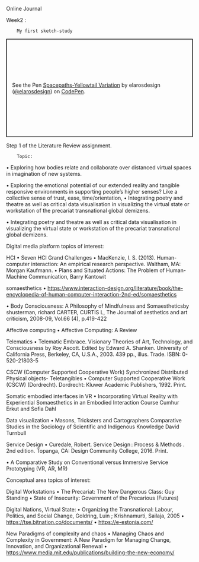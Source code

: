 Online Journal

Week2 : 


        My first sketch-study
  
        
<p class="codepen" data-height="265" data-theme-id="dark" data-default-tab="js,result" data-user="elarosdesign" data-slug-hash="poyqWyp" style="height: 265px; box-sizing: border-box; display: flex; align-items: center; justify-content: center; border: 2px solid; margin: 1em 0; padding: 1em;" data-pen-title="Spacepaths-Yellowtail Variation">
  <span>See the Pen <a href="https://codepen.io/elarosdesign/pen/poyqWyp">
  Spacepaths-Yellowtail Variation</a> by elarosdesign (<a href="https://codepen.io/elarosdesign">@elarosdesign</a>)
  on <a href="https://codepen.io">CodePen</a>.</span>
</p>
<script async src="https://static.codepen.io/assets/embed/ei.js"></script>


       


Step 1 of the Literature Review assignment.
        
        Topic:

•	Exploring how bodies relate and collaborate over distanced virtual spaces in imagination of new systems.

•	Exploring the emotional potential of our extended reality and tangible responsive environments in supporting people’s higher senses? Like a collective sense of trust, ease, time/orientation, 
•	Integrating poetry and theatre as well as critical data visualisation in visualizing the virtual state or workstation of the precariat transnational global demizens.

•	Integrating poetry and theatre as well as critical data visualisation in visualizing the virtual state or workstation of the precariat transnational global demizens.

Digital media platform topics of interest:


HCI 
•	Seven HCI Grand Challenges
•	MacKenzie, I. S. (2013). Human-computer interaction: An empirical research perspective. Waltham, MA: Morgan Kaufmann.
•	Plans and Situated Actions: The Problem of Human-Machine Communication, Barry Kantowit

somaesthetics 
•	https://www.interaction-design.org/literature/book/the-encyclopedia-of-human-computer-interaction-2nd-ed/somaesthetics

•	Body Consciousness: A Philosophy of Mindfulness and Somaestheticsby shusterman, richard
CARTER, CURTIS L, The Journal of aesthetics and art criticism, 2008-09, Vol.66 (4), p.419-422


Affective computing
•	Affective Computing: A Review

Telematics 
•	Telematic Embrace. Visionary Theories of Art, Technology, and Consciousness by Roy Ascott. Edited by Edward A. Shanken. University of California Press, Berkeley, CA, U.S.A., 2003. 439 pp., illus. Trade. ISBN: 0-520-21803-5

CSCW (Computer Supported Cooperative Work)
Synchronized Distributed Physical objects- Teletangibles
•	Computer Supported Cooperative Work (CSCW) (Dordrecht). Dordrecht: Kluwer Academic Publishers, 1992. Print.

Somatic embodied interfaces in VR
•	Incorporating Virtual Reality with Experiential Somaesthetics in an Embodied Interaction Course Cumhur Erkut and Sofia Dahl

Data visualization 
•	Masons, Tricksters and Cartographers Comparative Studies in the Sociology of Scientific and Indigenous Knowledge David Turnbull

Service Design 
•	Curedale, Robert. Service Design : Process & Methods . 2nd edition. Topanga, CA: Design Community College, 2016. Print.

•	A Comparative Study on Conventional versus Immersive Service Prototyping (VR, AR, MR)


Conceptual area topics of interest:

Digital Workstations
•	The Precariat: The New Dangerous Class: Guy Standing
•	State of Insecurity: Government of the Precarious (Futures)

Digital Nations, Virtual State:
•	Organizing the Transnational: Labour, Politics, and Social Change, Goldring, Luin ; Krishnamurti, Sailaja, 2005
•	https://tse.bitnation.co/documents/
•	https://e-estonia.com/

New Paradigms of complexity and chaos
•	Managing Chaos and Complexity in Government: A New Paradigm for Managing Change, Innovation, and Organizational Renewal
•	https://www.media.mit.edu/publications/building-the-new-economy/
